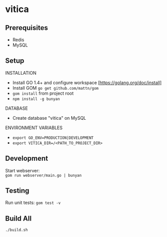 # vitica

## Prerequisites

* Redis
* MySQL 

## Setup 

INSTALLATION

* Install GO 1.4+ and configure workspace [https://golang.org/doc/install]
* Install GOM `go get github.com/mattn/gom`  
* `gom install` from project root    
* `npm install -g bunyan`  

DATABASE

* Create database "vitica" on MySQL

ENVIRONMENT VARIABLES

* `export GO_ENV=PRODUCTION|DEVELOPMENT `
* `export VITICA_DIR=/<PATH_TO_PROJECT_DIR> `

## Development

Start webserver:   
`gom run webserver/main.go | bunyan`


## Testing

Run unit tests: `gom test -v`  

## Build All

```
./build.sh
```
